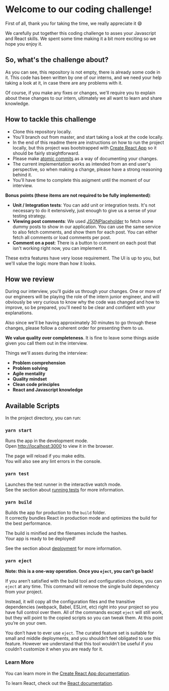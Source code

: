 # Welcome to our coding challenge!

First of all, thank you for taking the time, we really appreciate it :smile:

We carefully put together this coding challenge to asses your Javascript and React skills. We spent some time making it a bit more exciting  so we hope you enjoy it.

## So, what's the challenge about?

As you can see, this repository is not empty, there is already some code in it. This code has been written by one of our interns, and we need your help taking a look at it, in case there are any problems with it.

Of course, if you make any fixes or changes, we'll require you to explain about these changes to our intern, ultimately we all want to learn and share knowledge.

## How to tackle this challenge

* Clone this repository locally. 
* You'll branch out from master, and start taking a look at the code locally.
* In the end of this readme there are instructions on how to run the project locally, but this project was bootstrapped with [Create React App](https://github.com/facebook/create-react-app) so it should be fairly straightforward.
* Please make [atomic commits](https://www.codewithjason.com/atomic-commits-testing/#:~:text=%E2%80%9CAtomic%20commit%E2%80%9D%20is%20basically%20a,or%20two%20lines%20of%20code.) as a way of documenting your changes.
* The current implementation works as intended from an end user's perspective, so when making a change, please have a strong reasoning behind it.
* You'll have time to complete this asigment until the moment of our interview.

**Bonus points (these items are not required to be fully implemented)**:

* **Unit / Integration tests**:
You can add unit or integration tests. It's not necessary to do it extensively, just enough to give us a sense of your testing strategy.
* **Viewing post comments**:
We used [JSONPlaceholder](https://jsonplaceholder.typicode.com/) to fetch some dummy posts to show in our application. You can use the same service to also fetch comments, and show them for each post. You can either fetch all comments or load comments per post.
* **Comment on a post**:
There is a button to comment on each post that isn't working right now, you can implement it.

These extra features have very loose requirement. The UI is up to you, but we'll value the logic more than how it looks.

## How we review

During our interview, you'll guide us through your changes. One or more of our engineers will be playing the role of the intern junior engineer, and will obviously be very curious to know why the code was changed and how to improve, so be prepared, you'll need to be clear and confident with your explanations.

Also since we'll be having approximately 30 minutes to go through these changes, please follow a coherent order for presenting them to us.

**We value quality over completeness**. It is fine to leave some things aside given you call them out in the interview.

Things we'll asses during the interview:

* **Problem comprehension**
* **Problem solving**
* **Agile mentality**
* **Quality mindset**
* **Clean code principles**
* **React and Javascript knowledge**

## Available Scripts

In the project directory, you can run:

### `yarn start`

Runs the app in the development mode.<br />
Open [http://localhost:3000](http://localhost:3000) to view it in the browser.

The page will reload if you make edits.<br />
You will also see any lint errors in the console.

### `yarn test`

Launches the test runner in the interactive watch mode.<br />
See the section about [running tests](https://facebook.github.io/create-react-app/docs/running-tests) for more information.

### `yarn build`

Builds the app for production to the `build` folder.<br />
It correctly bundles React in production mode and optimizes the build for the best performance.

The build is minified and the filenames include the hashes.<br />
Your app is ready to be deployed!

See the section about [deployment](https://facebook.github.io/create-react-app/docs/deployment) for more information.

### `yarn eject`

**Note: this is a one-way operation. Once you `eject`, you can’t go back!**

If you aren’t satisfied with the build tool and configuration choices, you can `eject` at any time. This command will remove the single build dependency from your project.

Instead, it will copy all the configuration files and the transitive dependencies (webpack, Babel, ESLint, etc) right into your project so you have full control over them. All of the commands except `eject` will still work, but they will point to the copied scripts so you can tweak them. At this point you’re on your own.

You don’t have to ever use `eject`. The curated feature set is suitable for small and middle deployments, and you shouldn’t feel obligated to use this feature. However we understand that this tool wouldn’t be useful if you couldn’t customize it when you are ready for it.

### Learn More

You can learn more in the [Create React App documentation](https://facebook.github.io/create-react-app/docs/getting-started).

To learn React, check out the [React documentation](https://reactjs.org/).
